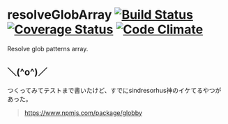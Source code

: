 # resolveGlobArray [![Build Status](https://travis-ci.org/daikiueda/resolveGlobArray.svg)](https://travis-ci.org/daikiueda/resolveGlobArray) [![Coverage Status](https://coveralls.io/repos/daikiueda/resolveGlobArray/badge.svg)](https://coveralls.io/r/daikiueda/resolveGlobArray) [![Code Climate](https://codeclimate.com/github/daikiueda/resolveGlobArray/badges/gpa.svg)](https://codeclimate.com/github/daikiueda/resolveGlobArray)
Resolve glob patterns array.

## ＼(^o^)／
つくってみてテストまで書いたけど、すでにsindresorhus神のイケてるやつがあった。
> https://www.npmjs.com/package/globby